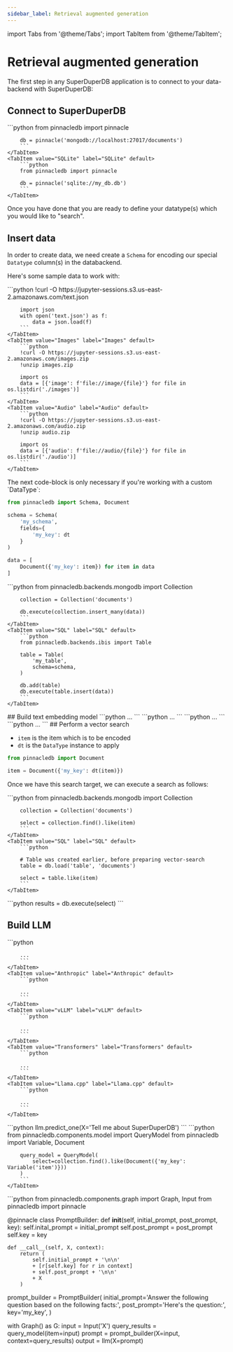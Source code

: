```yaml
---
sidebar_label: Retrieval augmented generation
---
```

import Tabs from '@theme/Tabs';
import TabItem from '@theme/TabItem';

<!-- TABS -->
# Retrieval augmented generation

The first step in any SuperDuperDB application is to connect to your data-backend with SuperDuperDB:

<!-- TABS -->
## Connect to SuperDuperDB


<Tabs>
    <TabItem value="MongoDB" label="MongoDB" default>
        ```python
        from pinnacledb import pinnacle
        
        db = pinnacle('mongodb://localhost:27017/documents')        
        ```
    </TabItem>
    <TabItem value="SQLite" label="SQLite" default>
        ```python
        from pinnacledb import pinnacle
        
        db = pinnacle('sqlite://my_db.db')        
        ```
    </TabItem>
</Tabs>
Once you have done that you are ready to define your datatype(s) which you would like to "search".

<!-- TABS -->
## Insert data

In order to create data, we need create a `Schema` for encoding our special `Datatype` column(s) in the databackend.

Here's some sample data to work with:


<Tabs>
    <TabItem value="Text" label="Text" default>
        ```python
        !curl -O https://jupyter-sessions.s3.us-east-2.amazonaws.com/text.json
        
        import json
        with open('text.json') as f:
            data = json.load(f)        
        ```
    </TabItem>
    <TabItem value="Images" label="Images" default>
        ```python
        !curl -O https://jupyter-sessions.s3.us-east-2.amazonaws.com/images.zip
        !unzip images.zip
        
        import os
        data = [{'image': f'file://image/{file}'} for file in os.listdir('./images')]        
        ```
    </TabItem>
    <TabItem value="Audio" label="Audio" default>
        ```python
        !curl -O https://jupyter-sessions.s3.us-east-2.amazonaws.com/audio.zip
        !unzip audio.zip
        
        import os
        data = [{'audio': f'file://audio/{file}'} for file in os.listdir('./audio')]        
        ```
    </TabItem>
</Tabs>
The next code-block is only necessary if you're working with a custom `DataType`:

```python
from pinnacledb import Schema, Document

schema = Schema(
    'my_schema',
    fields={
        'my_key': dt
    }
)

data = [
    Document({'my_key': item}) for item in data
]
```


<Tabs>
    <TabItem value="MongoDB" label="MongoDB" default>
        ```python
        from pinnacledb.backends.mongodb import Collection
        
        collection = Collection('documents')
        
        db.execute(collection.insert_many(data))        
        ```
    </TabItem>
    <TabItem value="SQL" label="SQL" default>
        ```python
        from pinnacledb.backends.ibis import Table
        
        table = Table(
            'my_table',
            schema=schema,
        )
        
        db.add(table)
        db.execute(table.insert(data))        
        ```
    </TabItem>
</Tabs>
<!-- TABS -->
## Build text embedding model


<Tabs>
    <TabItem value="OpenAI" label="OpenAI" default>
        ```python
        ...        
        ```
    </TabItem>
    <TabItem value="JinaAI" label="JinaAI" default>
        ```python
        ...        
        ```
    </TabItem>
    <TabItem value="Sentence-Transformers" label="Sentence-Transformers" default>
        ```python
        ...        
        ```
    </TabItem>
    <TabItem value="Transformers" label="Transformers" default>
        ```python
        ...        
        ```
    </TabItem>
</Tabs>
<!-- TABS -->
## Perform a vector search

- `item` is the item which is to be encoded
- `dt` is the `DataType` instance to apply

```python
from pinnacledb import Document

item = Document({'my_key': dt(item)})
```

Once we have this search target, we can execute a search as follows:


<Tabs>
    <TabItem value="MongoDB" label="MongoDB" default>
        ```python
        from pinnacledb.backends.mongodb import Collection
        
        collection = Collection('documents')
        
        select = collection.find().like(item)        
        ```
    </TabItem>
    <TabItem value="SQL" label="SQL" default>
        ```python
        
        # Table was created earlier, before preparing vector-search
        table = db.load('table', 'documents')
        
        select = table.like(item)        
        ```
    </TabItem>
</Tabs>
```python
results = db.execute(select)
```

<!-- TABS -->
## Build LLM


<Tabs>
    <TabItem value="OpenAI" label="OpenAI" default>
        ```python
        
        ...        
        ```
    </TabItem>
    <TabItem value="Anthropic" label="Anthropic" default>
        ```python
        
        ...        
        ```
    </TabItem>
    <TabItem value="vLLM" label="vLLM" default>
        ```python
        
        ...        
        ```
    </TabItem>
    <TabItem value="Transformers" label="Transformers" default>
        ```python
        
        ...        
        ```
    </TabItem>
    <TabItem value="Llama.cpp" label="Llama.cpp" default>
        ```python
        
        ...        
        ```
    </TabItem>
</Tabs>
```python
llm.predict_one(X='Tell me about SuperDuperDB')
```


<Tabs>
    <TabItem value="MongoDB" label="MongoDB" default>
        ```python
        from pinnacledb.components.model import QueryModel
        from pinnacledb import Variable, Document
        
        query_model = QueryModel(
            select=collection.find().like(Document({'my_key': Variable('item')}))
        )        
        ```
    </TabItem>
</Tabs>
```python
from pinnacledb.components.graph import Graph, Input
from pinnacledb import pinnacle


@pinnacle
class PromptBuilder:
    def __init__(self, initial_prompt, post_prompt, key):
        self.inital_prompt = initial_prompt
        self.post_prompt = post_prompt
        self.key = key

    def __call__(self, X, context):
        return (
            self.initial_prompt + '\n\n'
            + [r[self.key] for r in context]
            + self.post_prompt + '\n\n'
            + X
        )


prompt_builder = PromptBuilder(
    initial_prompt='Answer the following question based on the following facts:',
    post_prompt='Here\'s the question:',
    key='my_key',
)

with Graph() as G:
    input = Input('X')
    query_results = query_model(item=input)
    prompt = prompt_builder(X=input, context=query_results)
    output = llm(X=prompt)
```

